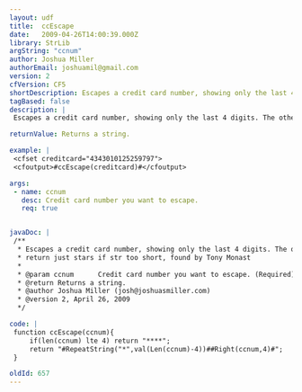 ```yaml
---
layout: udf
title:  ccEscape
date:   2009-04-26T14:00:39.000Z
library: StrLib
argString: "ccnum"
author: Joshua Miller
authorEmail: joshuamil@gmail.com
version: 2
cfVersion: CF5
shortDescription: Escapes a credit card number, showing only the last 4 digits. The other digits are replaced with the * character.
tagBased: false
description: |
 Escapes a credit card number, showing only the last 4 digits. The other digits are replaced with the * character.

returnValue: Returns a string.

example: |
 <cfset creditcard="4343010125259797">
 <cfoutput>#ccEscape(creditcard)#</cfoutput>

args:
 - name: ccnum
   desc: Credit card number you want to escape.
   req: true


javaDoc: |
 /**
  * Escapes a credit card number, showing only the last 4 digits. The other digits are replaced with the * character.
  * return just stars if str too short, found by Tony Monast
  * 
  * @param ccnum      Credit card number you want to escape. (Required)
  * @return Returns a string. 
  * @author Joshua Miller (josh@joshuasmiller.com) 
  * @version 2, April 26, 2009 
  */

code: |
 function ccEscape(ccnum){
     if(len(ccnum) lte 4) return "****";
     return "#RepeatString("*",val(Len(ccnum)-4))##Right(ccnum,4)#";
 }

oldId: 657
---
```


